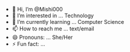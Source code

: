 - 👋 Hi, I’m @Mishi000
- 👀 I’m interested in ... Technology
- 🌱 I’m currently learning ... Computer Science
- 📫 How to reach me ... text/email
- 😄 Pronouns: ... She/Her
- ⚡ Fun fact: ...

<!---
Mishi000/Mishi000 is a ✨ special ✨ repository because its `README.md` (this file) appears on your GitHub profile.
You can click the Preview link to take a look at your changes.
--->
